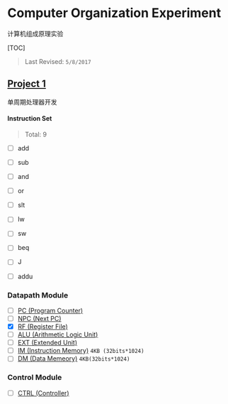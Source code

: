 # Computer Organization Experiment

计算机组成原理实验

[TOC]

> Last Revised: `5/8/2017`

## [Project 1](Project_1/)

单周期处理器开发

#### Instruction Set

> Total: 9

- [ ] add
- [ ] sub
- [ ] and
- [ ] or
- [ ] slt
- [ ] lw
- [ ] sw
- [ ] beq
- [ ] J
- [ ] addu


### Datapath Module

- [ ] [PC (Program Counter)](Project_1/datapath/pc.v)
- [ ] [NPC (Next PC)](Project_1/datapath/npc.v)
- [x] [RF (Register File)](Project_1/datapath/rf.v)
- [ ] [ALU (Arithmetic Logic Unit)](Project_1/datapath/alu.v)
- [ ] [EXT (Extended Unit)](Project_1/datapath/ext.v)
- [ ] [IM (Instruction Memory)](Project_1/datapath/im.v) `4KB (32bits*1024)`
- [ ] [DM (Data Memeory)](Project_1/datapath/dm.v) `4KB(32bits*1024)`

### Control Module

- [ ] [CTRL (Controller)](Project_1/control/ctrl.v)
